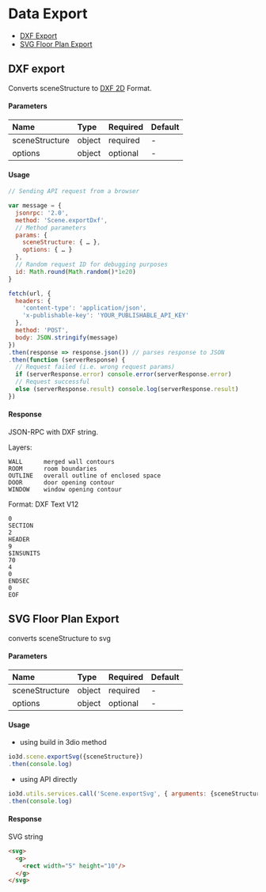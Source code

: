 # Data Export
* [DXF Export](#dxf-export)
* [SVG Floor Plan Export](#svg-floor-plan-export)

## DXF export

Converts sceneStructure to [DXF 2D](https://en.wikipedia.org/wiki/AutoCAD_DXF) Format.

#### Parameters

| Name 				| Type    | 	Required | Default | 
| :------------- | :------------- | :------------- | :------------- |
| sceneStructure | object       | required |	-       |  
| options 			| object      | optional  | -      | 

#### Usage

```js
// Sending API request from a browser

var message = {
  jsonrpc: '2.0',
  method: 'Scene.exportDxf',
  // Method parameters
  params: {
    sceneStructure: { … },
    options: { … }
  },
  // Random request ID for debugging purposes
  id: Math.round(Math.random()*1e20)
}

fetch(url, {
  headers: {
    'content-type': 'application/json',
    'x-publishable-key': 'YOUR_PUBLISHABLE_API_KEY'
  },
  method: 'POST',
  body: JSON.stringify(message)
})
.then(response => response.json()) // parses response to JSON
.then(function (serverResponse) {
  // Request failed (i.e. wrong request params)
  if (serverResponse.error) console.error(serverResponse.error)
  // Request successful
  else (serverResponse.result) console.log(serverResponse.result)
})
```

#### Response

JSON-RPC with DXF string.

Layers:
```
WALL      merged wall contours
ROOM      room boundaries
OUTLINE   overall outline of enclosed space
DOOR      door opening contour
WINDOW    window opening contour
```
Format: DXF Text V12
```
0
SECTION
2
HEADER
9
$INSUNITS
70
4
0
ENDSEC
0
EOF
```

## SVG Floor Plan Export

converts sceneStructure to svg

#### Parameters

| Name | Type    | 					Required | Default | 
| :------------- | :------------- | :------------- |:------------- |
| sceneStructure | object       	|	required	| -       | 
| options | object       | 				optional |-      | 

#### Usage

* using build in 3dio method
```js
io3d.scene.exportSvg({sceneStructure})
.then(console.log)
```
* using API directly
```js
io3d.utils.services.call('Scene.exportSvg', { arguments: {sceneStructure}})
.then(console.log)
```

#### Response

SVG string

```html
<svg>
  <g>
    <rect width="5" height="10"/>
  </g>
</svg>
```
